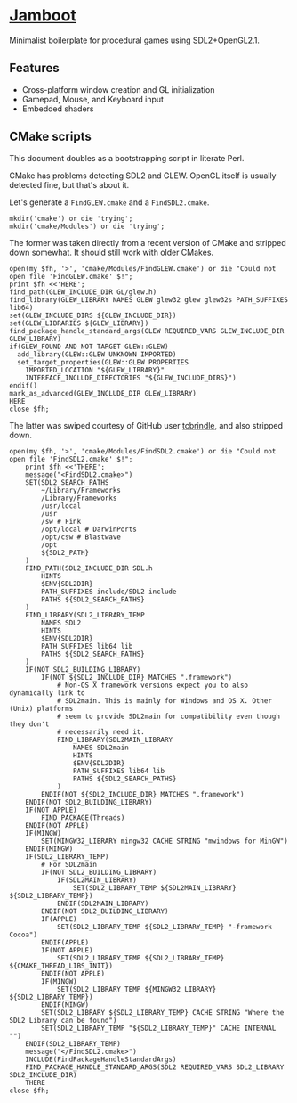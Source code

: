 # [Jamboot](https://github.com/Cheezmeister/jamboot)

Minimalist boilerplate for procedural games using SDL2+OpenGL2.1.

## Features

* Cross-platform window creation and GL initialization
* Gamepad, Mouse, and Keyboard input
* Embedded shaders

## CMake scripts

This document doubles as a bootstrapping script in literate Perl.

CMake has problems detecting SDL2 and GLEW. OpenGL itself is usually detected fine, but that's about it.

Let's generate a `FindGLEW.cmake` and a `FindSDL2.cmake`.

    mkdir('cmake') or die 'trying';
    mkdir('cmake/Modules') or die 'trying';

The former was taken directly from a recent version of CMake and stripped down somewhat. 
It should still work with older CMakes.

    open(my $fh, '>', 'cmake/Modules/FindGLEW.cmake') or die "Could not open file 'FindGLEW.cmake' $!";
    print $fh <<'HERE';
    find_path(GLEW_INCLUDE_DIR GL/glew.h)
    find_library(GLEW_LIBRARY NAMES GLEW glew32 glew glew32s PATH_SUFFIXES lib64)
    set(GLEW_INCLUDE_DIRS ${GLEW_INCLUDE_DIR})
    set(GLEW_LIBRARIES ${GLEW_LIBRARY})
    find_package_handle_standard_args(GLEW REQUIRED_VARS GLEW_INCLUDE_DIR GLEW_LIBRARY)
    if(GLEW_FOUND AND NOT TARGET GLEW::GLEW)
      add_library(GLEW::GLEW UNKNOWN IMPORTED)
      set_target_properties(GLEW::GLEW PROPERTIES
        IMPORTED_LOCATION "${GLEW_LIBRARY}"
        INTERFACE_INCLUDE_DIRECTORIES "${GLEW_INCLUDE_DIRS}")
    endif()
    mark_as_advanced(GLEW_INCLUDE_DIR GLEW_LIBRARY)
    HERE
    close $fh;

The latter was swiped courtesy of GitHub user [tcbrindle](https://raw.githubusercontent.com/tcbrindle/sdl2-cmake-scripts/master/FindSDL2.cmake),
and also stripped down.

    open(my $fh, '>', 'cmake/Modules/FindSDL2.cmake') or die "Could not open file 'FindSDL2.cmake' $!";
		print $fh <<'THERE';
		message("<FindSDL2.cmake>")
		SET(SDL2_SEARCH_PATHS
			~/Library/Frameworks
			/Library/Frameworks
			/usr/local
			/usr
			/sw # Fink
			/opt/local # DarwinPorts
			/opt/csw # Blastwave
			/opt
			${SDL2_PATH}
		)
		FIND_PATH(SDL2_INCLUDE_DIR SDL.h
			HINTS
			$ENV{SDL2DIR}
			PATH_SUFFIXES include/SDL2 include
			PATHS ${SDL2_SEARCH_PATHS}
		)
		FIND_LIBRARY(SDL2_LIBRARY_TEMP
			NAMES SDL2
			HINTS
			$ENV{SDL2DIR}
			PATH_SUFFIXES lib64 lib
			PATHS ${SDL2_SEARCH_PATHS}
		)
		IF(NOT SDL2_BUILDING_LIBRARY)
			IF(NOT ${SDL2_INCLUDE_DIR} MATCHES ".framework")
				# Non-OS X framework versions expect you to also dynamically link to
				# SDL2main. This is mainly for Windows and OS X. Other (Unix) platforms
				# seem to provide SDL2main for compatibility even though they don't
				# necessarily need it.
				FIND_LIBRARY(SDL2MAIN_LIBRARY
					NAMES SDL2main
					HINTS
					$ENV{SDL2DIR}
					PATH_SUFFIXES lib64 lib
					PATHS ${SDL2_SEARCH_PATHS}
				)
			ENDIF(NOT ${SDL2_INCLUDE_DIR} MATCHES ".framework")
		ENDIF(NOT SDL2_BUILDING_LIBRARY)
		IF(NOT APPLE)
			FIND_PACKAGE(Threads)
		ENDIF(NOT APPLE)
		IF(MINGW)
			SET(MINGW32_LIBRARY mingw32 CACHE STRING "mwindows for MinGW")
		ENDIF(MINGW)
		IF(SDL2_LIBRARY_TEMP)
			# For SDL2main
			IF(NOT SDL2_BUILDING_LIBRARY)
				IF(SDL2MAIN_LIBRARY)
					SET(SDL2_LIBRARY_TEMP ${SDL2MAIN_LIBRARY} ${SDL2_LIBRARY_TEMP})
				ENDIF(SDL2MAIN_LIBRARY)
			ENDIF(NOT SDL2_BUILDING_LIBRARY)
			IF(APPLE)
				SET(SDL2_LIBRARY_TEMP ${SDL2_LIBRARY_TEMP} "-framework Cocoa")
			ENDIF(APPLE)
			IF(NOT APPLE)
				SET(SDL2_LIBRARY_TEMP ${SDL2_LIBRARY_TEMP} ${CMAKE_THREAD_LIBS_INIT})
			ENDIF(NOT APPLE)
			IF(MINGW)
				SET(SDL2_LIBRARY_TEMP ${MINGW32_LIBRARY} ${SDL2_LIBRARY_TEMP})
			ENDIF(MINGW)
			SET(SDL2_LIBRARY ${SDL2_LIBRARY_TEMP} CACHE STRING "Where the SDL2 Library can be found")
			SET(SDL2_LIBRARY_TEMP "${SDL2_LIBRARY_TEMP}" CACHE INTERNAL "")
		ENDIF(SDL2_LIBRARY_TEMP)
		message("</FindSDL2.cmake>")
		INCLUDE(FindPackageHandleStandardArgs)
		FIND_PACKAGE_HANDLE_STANDARD_ARGS(SDL2 REQUIRED_VARS SDL2_LIBRARY SDL2_INCLUDE_DIR)
		THERE
    close $fh;

